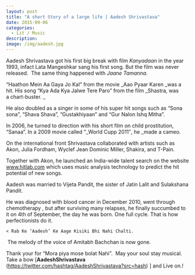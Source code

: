 ```yaml
---
layout: post
title: "A short Story of a large life | Aadesh Shrivastava"
date: 2015-09-06
categories:
  - Lit / Music
description: 
image: /img/aadesh.jpg
---
```

Aadesh Shrivastava got his first big break with film _Kanyadaan_ in the year 1993, infact Lata Mangeshkar sang his first song. But the film was never released.  The same thing happened with _Jaane Tamanna._

“Haathon Mein Aa Gaya Jo Kal” from the movie _Aao Pyaar Karen _was a hit. His song “Kya Ada Kya Jalwe Tere Paro” from the film _Shastra, was a chart-buster. _

He also doubled as a singer in some of his super hit songs such as “Sona sona”, “Shava Shava”, “Gustakhiyaan” and “Gur Nalon Ishq Mitha”.

In 2006, he turned to direction with his short film on child prostitution, “Sanaa”. In a 2009 movie called “_World Cupp 2011″, he _made a cameo.

On the international front Shrivastava collaborated with artists such as Akon, Julia Fordham, Wyclef Jean Dominic Miller, Shakira, and T-Pain. 

Together with Akon, he launched an India-wide talent search on the website www.hitlab.com which uses music analysis technology to predict the hit potential of new songs. 

Aadesh was married to Vijeta Pandit, the sister of Jatin Lalit and Sulakshana Pandit.

He was diagnosed with blood cancer in December 2010, went through chemotherapy , but after surviving many relapses, he finally succumbed to it on 4th of September, the day he was born. One full cycle. That is how perfectionists do it.

    < Rab Ke ‘Aadesh’ Ke Aage Kisiki Bhi Nahi Chalti.

 The melody of the voice of Amitabh Bachchan is now gone.

Thank your for “Mora piya mose bolat Nahi”.  May your soul stay musical. Take a bow [**AadeshShrivastava** (https://twitter.com/hashtag/AadeshShrivastava?src=hash) ] and Live on.!
